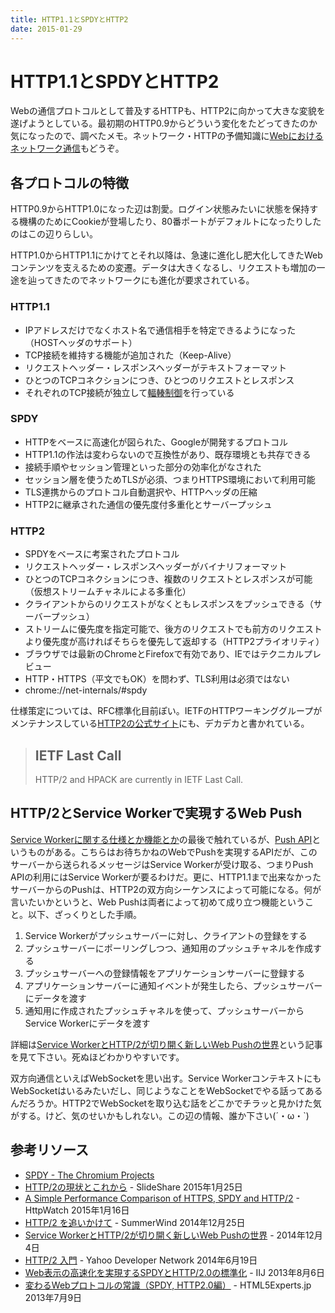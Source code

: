 ```yaml
---
title: HTTP1.1とSPDYとHTTP2
date: 2015-01-29
---
```


# HTTP1.1とSPDYとHTTP2

Webの通信プロトコルとして普及するHTTPも、HTTP2に向かって大きな変貌を遂げようとしている。最初期のHTTP0.9からどういう変化をたどってきたのか気になったので、調べたメモ。ネットワーク・HTTPの予備知識に[Webにおけるネットワーク通信](/posts/2014/networking-in-web.html)もどうぞ。

## 各プロトコルの特徴

HTTP0.9からHTTP1.0になった辺は割愛。ログイン状態みたいに状態を保持する機構のためにCookieが登場したり、80番ポートがデフォルトになったりしたのはこの辺りらしい。

HTTP1.0からHTTP1.1にかけてとそれ以降は、急速に進化し肥大化してきたWebコンテンツを支えるための変遷。データは大きくなるし、リクエストも増加の一途を辿ってきたのでネットワークにも進化が要求されている。

### HTTP1.1

- IPアドレスだけでなくホスト名で通信相手を特定できるようになった（HOSTヘッダのサポート）
- TCP接続を維持する機能が追加された（Keep-Alive）
- リクエストヘッダー・レスポンスヘッダーがテキストフォーマット
- ひとつのTCPコネクションにつき、ひとつのリクエストとレスポンス
- それぞれのTCP接続が独立して[輻輳制御](http://ja.wikipedia.org/wiki/%E8%BC%BB%E8%BC%B3%E5%88%B6%E5%BE%A1)を行っている

### SPDY

- HTTPをベースに高速化が図られた、Googleが開発するプロトコル
- HTTP1.1の作法は変わらないので互換性があり、既存環境とも共存できる
- 接続手順やセッション管理といった部分の効率化がなされた
- セッション層を使うためTLSが必須、つまりHTTPS環境において利用可能
- TLS連携からのプロトコル自動選択や、HTTPヘッダの圧縮
- HTTP2に継承された通信の優先度付多重化とサーバープッシュ

### HTTP2

- SPDYをベースに考案されたプロトコル
- リクエストヘッダー・レスポンスヘッダーがバイナリフォーマット
- ひとつのTCPコネクションにつき、複数のリクエストとレスポンスが可能（仮想ストリームチャネルによる多重化）
- クライアントからのリクエストがなくともレスポンスをプッシュできる（サーバープッシュ）
- ストリームに優先度を指定可能で、後方のリクエストでも前方のリクエストより優先度が高ければそちらを優先して返却する（HTTP2プライオリティ）
- ブラウザでは最新のChromeとFirefoxで有効であり、IEではテクニカルプレビュー
- HTTP・HTTPS（平文でもOK）を問わず、TLS利用は必須ではない
- chrome://net-internals/#spdy

仕様策定については、RFC標準化目前ぽい。IETFのHTTPワーキンググループがメンテナンスしている[HTTP2の公式サイト](http://http2.github.io/)にも、デカデカと書かれている。

>## IETF Last Call
>HTTP/2 and HPACK are currently in IETF Last Call.

## HTTP/2とService Workerで実現するWeb Push

[Service Workerに関する仕様とか機能とか](/posts/2014/service-worker-internals.html)の最後で触れているが、[Push API](https://w3c.github.io/push-api/)というものがある。こちらはお待ちかねのWebでPushを実現するAPIだが、このサーバーから送られるメッセージはService Workerが受け取る、つまりPush APIの利用にはService Workerが要るわけだ。更に、HTTP1.1まで出来なかったサーバーからのPushは、HTTP2の双方向シーケンスによって可能になる。何が言いたいかというと、Web Pushは両者によって初めて成り立つ機能ということ。以下、ざっくりとした手順。

1. Service Workerがプッシュサーバーに対し、クライアントの登録をする
2. プッシュサーバーにポーリングしつつ、通知用のプッシュチャネルを作成する
3. プッシュサーバーへの登録情報をアプリケーションサーバーに登録する
4. アプリケーションサーバーに通知イベントが発生したら、プッシュサーバーにデータを渡す
5. 通知用に作成されたプッシュチャネルを使って、プッシュサーバーからService Workerにデータを渡す

詳細は[Service WorkerとHTTP/2が切り開く新しいWeb Pushの世界](http://d.hatena.ne.jp/jovi0608/20141204/1417697480)という記事を見て下さい。死ぬほどわかりやすいです。

双方向通信といえばWebSocketを思い出す。Service WorkerコンテキストにもWebSocketはいるみたいだし、同じようなことをWebSocketでやる話ってあるんだろうか。HTTP2でWebSocketを取り込む話をどこかでチラッと見かけた気がする。けど、気のせいかもしれない。この辺の情報、誰か下さい(´・ω・`)

## 参考リソース

- [SPDY - The Chromium Projects](http://www.chromium.org/spdy)
- [HTTP/2の現状とこれから](http://www.slideshare.net/shigeki_ohtsu/http2-ohtsu-html5conf2015) - SlideShare 2015年1月25日
- [A Simple Performance Comparison of HTTPS, SPDY and HTTP/2](https://blog.httpwatch.com/2015/01/16/a-simple-performance-comparison-of-https-spdy-and-http2/) - HttpWatch 2015年1月16日
- [HTTP/2 を追いかけて](http://blog.summerwind.jp/archives/2566) - SummerWind 2014年12月25日
- [Service WorkerとHTTP/2が切り開く新しいWeb Pushの世界](http://d.hatena.ne.jp/jovi0608/20141204/1417697480) - 2014年12月4日
- [HTTP/2 入門](http://techblog.yahoo.co.jp/infrastructure/http2/introduction_to_http2/) - Yahoo Developer Network 2014年6月19日
- [Web表示の高速化を実現するSPDYとHTTP/2.0の標準化](http://www.iij.ad.jp/company/development/tech/activities/spdy/index.html) - IIJ 2013年8月6日
- [変わるWebプロトコルの常識（SPDY, HTTP2.0編）](http://html5experts.jp/komasshu/404/) - HTML5Experts.jp 2013年7月9日
